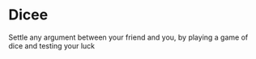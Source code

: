 # Dicee
Settle any argument between your friend and you, by playing a game of dice and testing your luck
